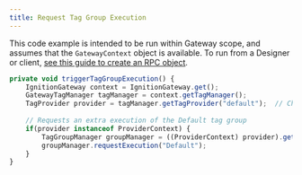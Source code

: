 ```yaml
---
title: Request Tag Group Execution
---
```

This code example is intended to be run within Gateway scope, and assumes that the `GatewayContext` object is available. To run from a Designer or client, [see this guide to create an RPC object](/docs/programming-for-the-designer).

```js
private void triggerTagGroupExecution() {
    IgnitionGateway context = IgnitionGateway.get();
    GatewayTagManager tagManager = context.getTagManager();
    TagProvider provider = tagManager.getTagProvider("default");  // Change tag provider name here as needed
 
    // Requests an extra execution of the Default tag group
    if(provider instanceof ProviderContext) {
        TagGroupManager groupManager = ((ProviderContext) provider).getTagGroupManager();
        groupManager.requestExecution("Default");
    }
}
```